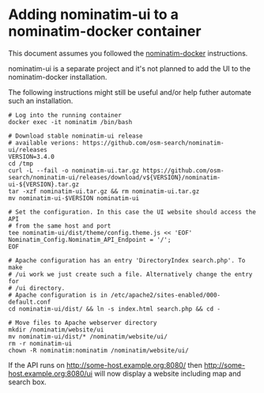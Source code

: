 # Adding nominatim-ui to a nominatim-docker container

This document assumes you followed the [nominatim-docker](https://github.com/mediagis/nominatim-docker/) instructions.

nominatim-ui is a separate project and it's not planned to add the UI to the nominatim-docker installation.

The following instructions might still be useful and/or help futher automate such an installation.

```
# Log into the running container
docker exec -it nominatim /bin/bash

# Download stable nominatim-ui release
# available verions: https://github.com/osm-search/nominatim-ui/releases
VERSION=3.4.0
cd /tmp
curl -L --fail -o nominatim-ui.tar.gz https://github.com/osm-search/nominatim-ui/releases/download/v${VERSION}/nominatim-ui-${VERSION}.tar.gz
tar -xzf nominatim-ui.tar.gz && rm nominatim-ui.tar.gz
mv nominatim-ui-$VERSION nominatim-ui

# Set the configuration. In this case the UI website should access the API
# from the same host and port
tee nominatim-ui/dist/theme/config.theme.js << 'EOF'
Nominatim_Config.Nominatim_API_Endpoint = '/';
EOF

# Apache configuration has an entry 'DirectoryIndex search.php'. To make
# /ui work we just create such a file. Alternatively change the entry for
# /ui directory. 
# Apache configuration is in /etc/apache2/sites-enabled/000-default.conf
cd nominatim-ui/dist/ && ln -s index.html search.php && cd -

# Move files to Apache webserver directory
mkdir /nominatim/website/ui
mv nominatim-ui/dist/* /nominatim/website/ui/
rm -r nominatim-ui
chown -R nominatim:nominatim /nominatim/website/ui/
```

If the API runs on http://some-host.example.org:8080/ then http://some-host.example.org:8080/ui
will now display a website including map and search box.